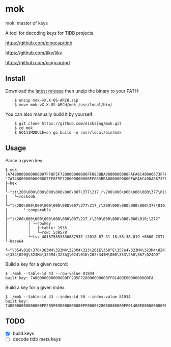 # mok
mok: master of keys

A tool for decoding keys for TiDB projects.

https://github.com/pingcap/tidb

https://github.com/tikv/tikv

https://github.com/pingcap/pd

## Install

Download the [latest release](https://github.com/disksing/mok/releases) then unzip the binary to your PATH:

```
    $ unzip mok-vX.X-OS-ARCH.zip
    $ move mok-vX.X-OS-ARCH/mok /usr/local/bin/
```

You can also manually build it by yourself:

```
    $ git clone https://github.com/disksing/mok.git
    $ cd mok
    $ GO111MODULE=on go build -o /usr/local/bin/mok
```

## Usage

Parse a given key:
```
$ mok 7A7480000000000007FF8F5F728000000000FF083BBA0000000000FAFA6C400A6673FFFE
"7A7480000000000007FF8F5F728000000000FF083BBA0000000000FAFA6C400A6673FFFE"
├─hex
│ └─"zt\200\000\000\000\000\000\007\377\217_r\200\000\000\000\000\377\010;\272\000\000\000\000\000\372\372l@\nfs\377\376"
│   └─rocksdb
│     └─"t\200\000\000\000\000\000\007\377\217_r\200\000\000\000\000\377\010;\272\000\000\000\000\000\372\372l@\nfs\377\376"
│       └─comparable
│         ├─"t\200\000\000\000\000\000\007\217_r\200\000\000\000\000\010;\272"
│         │ └─rowkey
│         │   ├─table: 1935
│         │   └─row: 539578
│         └─ts: 401875853330087937 (2018-07-31 18:58:38.819 +0800 CST)
└─base64
  └─"\354\016\370\363M4\323M4\323M4\323\261E\360^E\357o4\323M4\323M4\024]<\334\020@\323M4\323M4\323A@\024\016\202\343M\000\353\256\367\024QD"
```

Build a key for a given record:
```
$ ./mok --table-id 43 --row-value 81934
built key: 7480000000000000FF2B5F728000000000FF01400E0000000000FA
```

Build a key for a given index:
```
$ ./mok --table-id 43 --index-id 50 --index-value 81934
built key: 7480000000000000FF2B5F698000000000FF0000328000000000FF01400E0000000000FA
```

## TODO

- [x] build keys
- [ ] decode tidb meta keys
